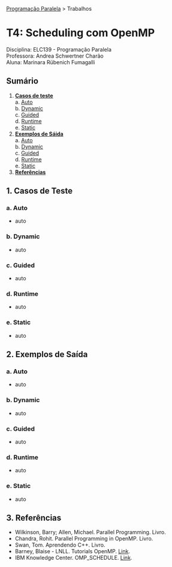 [Programação Paralela](https://github.com/AndreaInfUFSM/elc139-2018a) > Trabalhos

# T4: Scheduling com OpenMP

Disciplina: ELC139 - Programação Paralela  
Professora: Andrea Schwertner Charão  
Aluna: Marinara Rübenich Fumagalli

## Sumário
1. [**Casos de teste**](#1-casos-de-teste)   
    a. [Auto](#a-auto)  
    b. [Dynamic](#b-dynamic)  
    c. [Guided](#c-guided)  
    d. [Runtime](#d-runtime)  
    e. [Static](#e-static)  
2. [**Exemplos de Sáida**](#2-exemplos-de-saída)  
   a. [Auto](#a-auto)  
    b. [Dynamic](#b-dynamic)  
    c. [Guided](#c-guided)  
    d. [Runtime](#d-runtime)  
    e. [Static](#e-static)    
3. [**Referências**](#3-referências)  

## 1. Casos de Teste

### a. Auto

* auto

### b. Dynamic

* auto

### c. Guided

* auto

### d. Runtime

* auto

### e. Static

* auto

## 2. Exemplos de Saída

### a. Auto

* auto

### b. Dynamic

* auto

### c. Guided

* auto

### d. Runtime

* auto

### e. Static

* auto

## 3. Referências
- Wilkinson, Barry; Allen, Michael. Parallel Programming. Livro.
- Chandra, Rohit. Parallel Programming in OpenMP. Livro.
- Swan, Tom. Aprendendo C++. Livro.
- Barney, Blaise - LNLL. Tutorials OpenMP. [Link](https://computing.llnl.gov/tutorials/openMP/).
- IBM Knowledge Center. OMP_SCHEDULE. [Link](https://www.ibm.com/support/knowledgecenter/SS2MB5_14.1.0/com.ibm.xlf141.bg.doc/proguide/ompsched.html).
